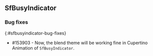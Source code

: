 ## SfBusyIndicator

### Bug fixes
{:#sfbusyindicator-bug-fixes}

* \#153903 - Now, the blend theme will be working fine in Cupertino Animation of `SfBusyIndicator`.